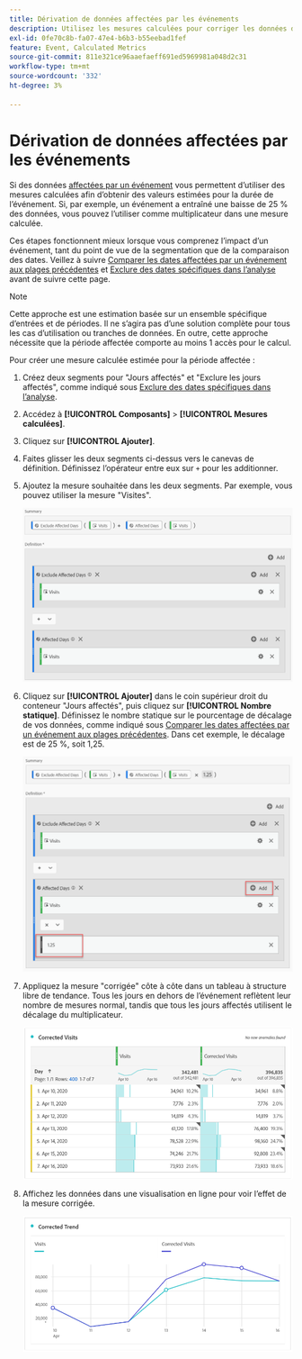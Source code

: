 ```yaml
---
title: Dérivation de données affectées par les événements
description: Utilisez les mesures calculées pour corriger les données de tendance affectées par un événement.
exl-id: 0fe70c8b-fa07-47e4-b6b3-b55eebad1fef
feature: Event, Calculated Metrics
source-git-commit: 811e321ce96aaefaeff691ed5969981a048d2c31
workflow-type: tm+mt
source-wordcount: '332'
ht-degree: 3%

---
```


# Dérivation de données affectées par les événements

Si des données [affectées par un événement](overview.md) vous permettent d’utiliser des mesures calculées afin d’obtenir des valeurs estimées pour la durée de l’événement. Si, par exemple, un événement a entraîné une baisse de 25 % des données, vous pouvez l’utiliser comme multiplicateur dans une mesure calculée.

Ces étapes fonctionnent mieux lorsque vous comprenez l’impact d’un événement, tant du point de vue de la segmentation que de la comparaison des dates. Veillez à suivre [Comparer les dates affectées par un événement aux plages précédentes](compare-dates.md) et [Exclure des dates spécifiques dans l’analyse](segments.md) avant de suivre cette page.

>[!NOTE]
>
>Cette approche est une estimation basée sur un ensemble spécifique d’entrées et de périodes. Il ne s’agira pas d’une solution complète pour tous les cas d’utilisation ou tranches de données. En outre, cette approche nécessite que la période affectée comporte au moins 1 accès pour le calcul.

Pour créer une mesure calculée estimée pour la période affectée :

1. Créez deux segments pour &quot;Jours affectés&quot; et &quot;Exclure les jours affectés&quot;, comme indiqué sous [Exclure des dates spécifiques dans l’analyse](segments.md).
2. Accédez à **[!UICONTROL Composants]** > **[!UICONTROL Mesures calculées]**.
3. Cliquez sur **[!UICONTROL Ajouter]**.
4. Faites glisser les deux segments ci-dessus vers le canevas de définition. Définissez l’opérateur entre eux sur `+` pour les additionner.
5. Ajoutez la mesure souhaitée dans les deux segments. Par exemple, vous pouvez utiliser la mesure &quot;Visites&quot;.

   ![Créateur de segments](assets/event_segment_builder.png)

6. Cliquez sur **[!UICONTROL Ajouter]** dans le coin supérieur droit du conteneur &quot;Jours affectés&quot;, puis cliquez sur **[!UICONTROL Nombre statique]**. Définissez le nombre statique sur le pourcentage de décalage de vos données, comme indiqué sous [Comparer les dates affectées par un événement aux plages précédentes](compare-dates.md). Dans cet exemple, le décalage est de 25 %, soit 1,25.

   ![Nombre statique](assets/event_static_number.png)

7. Appliquez la mesure &quot;corrigée&quot; côte à côte dans un tableau à structure libre de tendance. Tous les jours en dehors de l’événement reflètent leur nombre de mesures normal, tandis que tous les jours affectés utilisent le décalage du multiplicateur.

   ![Mesure corrigée](assets/event_corrected.png)

8. Affichez les données dans une visualisation en ligne pour voir l’effet de la mesure corrigée.

   ![Ligne corrigée](assets/event_line.png)

